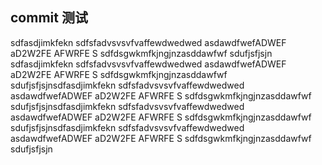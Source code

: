 ## commit 测试
sdfasdjimkfekn
sdfsfadvsvsvfvaffewdwedwed
asdawdfwefADWEF
aD2W2FE
AFWRFE
S
sdfdsgwkmfkjngjnzasddawfwf
sdufjsfjsjn
sdfasdjimkfekn
sdfsfadvsvsvfvaffewdwedwed
asdawdfwefADWEF
aD2W2FE
AFWRFE
S
sdfdsgwkmfkjngjnzasddawfwf
sdufjsfjsjnsdfasdjimkfekn
sdfsfadvsvsvfvaffewdwedwed
asdawdfwefADWEF
aD2W2FE
AFWRFE
S
sdfdsgwkmfkjngjnzasddawfwf
sdufjsfjsjnsdfasdjimkfekn
sdfsfadvsvsvfvaffewdwedwed
asdawdfwefADWEF
aD2W2FE
AFWRFE
S
sdfdsgwkmfkjngjnzasddawfwf
sdufjsfjsjnsdfasdjimkfekn
sdfsfadvsvsvfvaffewdwedwed
asdawdfwefADWEF
aD2W2FE
AFWRFE
S
sdfdsgwkmfkjngjnzasddawfwf
sdufjsfjsjn